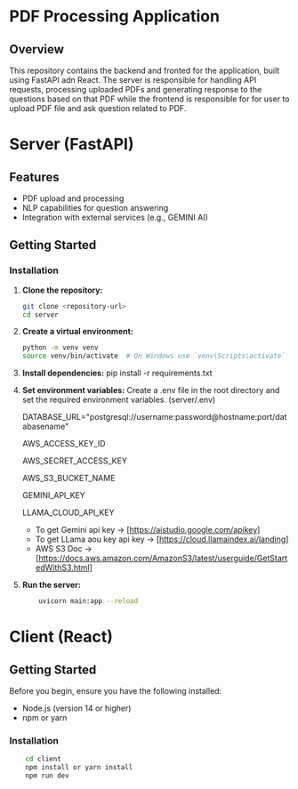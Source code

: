# PDF Processing Application

## Overview

This repository contains the backend and fronted for the application, built using FastAPI adn React. The server is responsible for handling API requests, processing uploaded PDFs and generating response to the questions based on that PDF while the frontend is responsible for for user to upload PDF file and ask question related to PDF.

# Server (FastAPI)

## Features

- PDF upload and processing
- NLP capabilities for question answering
- Integration with external services (e.g., GEMINI AI)

## Getting Started

### Installation

1. **Clone the repository:**

   ```bash
   git clone <repository-url>
   cd server

   ```

2. **Create a virtual environment:**
   ```bash
   python -m venv venv
   source venv/bin/activate  # On Windows use `venv\Scripts\activate`
   ```
3. **Install dependencies:**
   pip install -r requirements.txt

4. **Set environment variables:**
   Create a .env file in the root directory and set the required environment variables. (server/.env)

   DATABASE_URL="postgresql://username:password@hostname:port/databasename"

   AWS_ACCESS_KEY_ID

   AWS_SECRET_ACCESS_KEY

   AWS_S3_BUCKET_NAME

   GEMINI_API_KEY

   LLAMA_CLOUD_API_KEY

   - To get Gemini api key -> [https://aistudio.google.com/apikey]
   - To get LLama aou key api key -> [https://cloud.llamaindex.ai/landing]
   - AWS S3 Doc -> [https://docs.aws.amazon.com/AmazonS3/latest/userguide/GetStartedWithS3.html]

5. **Run the server:**
   ```bash
       uvicorn main:app --reload
   ```

# Client (React)

## Getting Started

Before you begin, ensure you have the following installed:

- Node.js (version 14 or higher)
- npm or yarn

### Installation

```bash
    cd client
    npm install or yarn install
    npm run dev
```
